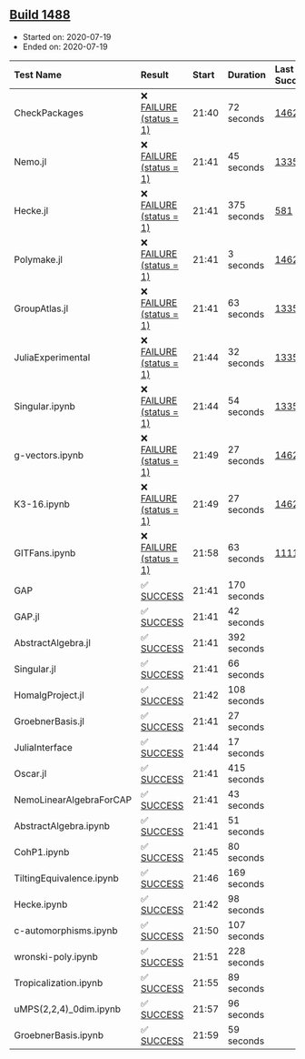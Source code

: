 ## [Build 1488](https://oscarci.mathematik.uni-kl.de/job/oscar-julia-1.4/1488/)

* Started on: 2020-07-19
* Ended on: 2020-07-19

| Test Name    | Result | Start | Duration | Last Success | First Failure |
|:-------------|:-------|:------|:---------|:-------------|:--------------|
| CheckPackages | ❌ [FAILURE (status = 1)](https://oscarci.mathematik.uni-kl.de/job/oscar-julia-1.4/1488/artifact/logs/build-1488/CheckPackages.log) | 21:40 | 72 seconds | [1462](https://oscarci.mathematik.uni-kl.de/job/oscar-julia-1.4/1462/) | [1463](https://oscarci.mathematik.uni-kl.de/job/oscar-julia-1.4/1463/) |
| Nemo.jl | ❌ [FAILURE (status = 1)](https://oscarci.mathematik.uni-kl.de/job/oscar-julia-1.4/1488/artifact/logs/build-1488/Nemo.jl.log) | 21:41 | 45 seconds | [1335](https://oscarci.mathematik.uni-kl.de/job/oscar-julia-1.4/1335/) | [1336](https://oscarci.mathematik.uni-kl.de/job/oscar-julia-1.4/1336/) |
| Hecke.jl | ❌ [FAILURE (status = 1)](https://oscarci.mathematik.uni-kl.de/job/oscar-julia-1.4/1488/artifact/logs/build-1488/Hecke.jl.log) | 21:41 | 375 seconds | [581](https://oscarci.mathematik.uni-kl.de/job/oscar-julia-1.4/581/) | [582](https://oscarci.mathematik.uni-kl.de/job/oscar-julia-1.4/582/) |
| Polymake.jl | ❌ [FAILURE (status = 1)](https://oscarci.mathematik.uni-kl.de/job/oscar-julia-1.4/1488/artifact/logs/build-1488/Polymake.jl.log) | 21:41 | 3 seconds | [1462](https://oscarci.mathematik.uni-kl.de/job/oscar-julia-1.4/1462/) | [1463](https://oscarci.mathematik.uni-kl.de/job/oscar-julia-1.4/1463/) |
| GroupAtlas.jl | ❌ [FAILURE (status = 1)](https://oscarci.mathematik.uni-kl.de/job/oscar-julia-1.4/1488/artifact/logs/build-1488/GroupAtlas.jl.log) | 21:41 | 63 seconds | [1335](https://oscarci.mathematik.uni-kl.de/job/oscar-julia-1.4/1335/) | [1336](https://oscarci.mathematik.uni-kl.de/job/oscar-julia-1.4/1336/) |
| JuliaExperimental | ❌ [FAILURE (status = 1)](https://oscarci.mathematik.uni-kl.de/job/oscar-julia-1.4/1488/artifact/logs/build-1488/JuliaExperimental.log) | 21:44 | 32 seconds | [1335](https://oscarci.mathematik.uni-kl.de/job/oscar-julia-1.4/1335/) | [1336](https://oscarci.mathematik.uni-kl.de/job/oscar-julia-1.4/1336/) |
| Singular.ipynb | ❌ [FAILURE (status = 1)](https://oscarci.mathematik.uni-kl.de/job/oscar-julia-1.4/1488/artifact/logs/build-1488/Singular.ipynb.log) | 21:44 | 54 seconds | [1335](https://oscarci.mathematik.uni-kl.de/job/oscar-julia-1.4/1335/) | [1336](https://oscarci.mathematik.uni-kl.de/job/oscar-julia-1.4/1336/) |
| g-vectors.ipynb | ❌ [FAILURE (status = 1)](https://oscarci.mathematik.uni-kl.de/job/oscar-julia-1.4/1488/artifact/logs/build-1488/g-vectors.ipynb.log) | 21:49 | 27 seconds | [1462](https://oscarci.mathematik.uni-kl.de/job/oscar-julia-1.4/1462/) | [1463](https://oscarci.mathematik.uni-kl.de/job/oscar-julia-1.4/1463/) |
| K3-16.ipynb | ❌ [FAILURE (status = 1)](https://oscarci.mathematik.uni-kl.de/job/oscar-julia-1.4/1488/artifact/logs/build-1488/K3-16.ipynb.log) | 21:49 | 27 seconds | [1462](https://oscarci.mathematik.uni-kl.de/job/oscar-julia-1.4/1462/) | [1463](https://oscarci.mathematik.uni-kl.de/job/oscar-julia-1.4/1463/) |
| GITFans.ipynb | ❌ [FAILURE (status = 1)](https://oscarci.mathematik.uni-kl.de/job/oscar-julia-1.4/1488/artifact/logs/build-1488/GITFans.ipynb.log) | 21:58 | 63 seconds | [1111](https://oscarci.mathematik.uni-kl.de/job/oscar-julia-1.4/1111/) | [1112](https://oscarci.mathematik.uni-kl.de/job/oscar-julia-1.4/1112/) |
| GAP | ✅ [SUCCESS](https://oscarci.mathematik.uni-kl.de/job/oscar-julia-1.4/1488/artifact/logs/build-1488/GAP.log) | 21:41 | 170 seconds |  |  |
| GAP.jl | ✅ [SUCCESS](https://oscarci.mathematik.uni-kl.de/job/oscar-julia-1.4/1488/artifact/logs/build-1488/GAP.jl.log) | 21:41 | 42 seconds |  |  |
| AbstractAlgebra.jl | ✅ [SUCCESS](https://oscarci.mathematik.uni-kl.de/job/oscar-julia-1.4/1488/artifact/logs/build-1488/AbstractAlgebra.jl.log) | 21:41 | 392 seconds |  |  |
| Singular.jl | ✅ [SUCCESS](https://oscarci.mathematik.uni-kl.de/job/oscar-julia-1.4/1488/artifact/logs/build-1488/Singular.jl.log) | 21:41 | 66 seconds |  |  |
| HomalgProject.jl | ✅ [SUCCESS](https://oscarci.mathematik.uni-kl.de/job/oscar-julia-1.4/1488/artifact/logs/build-1488/HomalgProject.jl.log) | 21:42 | 108 seconds |  |  |
| GroebnerBasis.jl | ✅ [SUCCESS](https://oscarci.mathematik.uni-kl.de/job/oscar-julia-1.4/1488/artifact/logs/build-1488/GroebnerBasis.jl.log) | 21:41 | 27 seconds |  |  |
| JuliaInterface | ✅ [SUCCESS](https://oscarci.mathematik.uni-kl.de/job/oscar-julia-1.4/1488/artifact/logs/build-1488/JuliaInterface.log) | 21:44 | 17 seconds |  |  |
| Oscar.jl | ✅ [SUCCESS](https://oscarci.mathematik.uni-kl.de/job/oscar-julia-1.4/1488/artifact/logs/build-1488/Oscar.jl.log) | 21:41 | 415 seconds |  |  |
| NemoLinearAlgebraForCAP | ✅ [SUCCESS](https://oscarci.mathematik.uni-kl.de/job/oscar-julia-1.4/1488/artifact/logs/build-1488/NemoLinearAlgebraForCAP.log) | 21:41 | 43 seconds |  |  |
| AbstractAlgebra.ipynb | ✅ [SUCCESS](https://oscarci.mathematik.uni-kl.de/job/oscar-julia-1.4/1488/artifact/logs/build-1488/AbstractAlgebra.ipynb.log) | 21:41 | 51 seconds |  |  |
| CohP1.ipynb | ✅ [SUCCESS](https://oscarci.mathematik.uni-kl.de/job/oscar-julia-1.4/1488/artifact/logs/build-1488/CohP1.ipynb.log) | 21:45 | 80 seconds |  |  |
| TiltingEquivalence.ipynb | ✅ [SUCCESS](https://oscarci.mathematik.uni-kl.de/job/oscar-julia-1.4/1488/artifact/logs/build-1488/TiltingEquivalence.ipynb.log) | 21:46 | 169 seconds |  |  |
| Hecke.ipynb | ✅ [SUCCESS](https://oscarci.mathematik.uni-kl.de/job/oscar-julia-1.4/1488/artifact/logs/build-1488/Hecke.ipynb.log) | 21:42 | 98 seconds |  |  |
| c-automorphisms.ipynb | ✅ [SUCCESS](https://oscarci.mathematik.uni-kl.de/job/oscar-julia-1.4/1488/artifact/logs/build-1488/c-automorphisms.ipynb.log) | 21:50 | 107 seconds |  |  |
| wronski-poly.ipynb | ✅ [SUCCESS](https://oscarci.mathematik.uni-kl.de/job/oscar-julia-1.4/1488/artifact/logs/build-1488/wronski-poly.ipynb.log) | 21:51 | 228 seconds |  |  |
| Tropicalization.ipynb | ✅ [SUCCESS](https://oscarci.mathematik.uni-kl.de/job/oscar-julia-1.4/1488/artifact/logs/build-1488/Tropicalization.ipynb.log) | 21:55 | 89 seconds |  |  |
| uMPS(2,2,4)_0dim.ipynb | ✅ [SUCCESS](https://oscarci.mathematik.uni-kl.de/job/oscar-julia-1.4/1488/artifact/logs/build-1488/uMPS-2-2-4-_0dim.ipynb.log) | 21:57 | 96 seconds |  |  |
| GroebnerBasis.ipynb | ✅ [SUCCESS](https://oscarci.mathematik.uni-kl.de/job/oscar-julia-1.4/1488/artifact/logs/build-1488/GroebnerBasis.ipynb.log) | 21:59 | 59 seconds |  |  |
